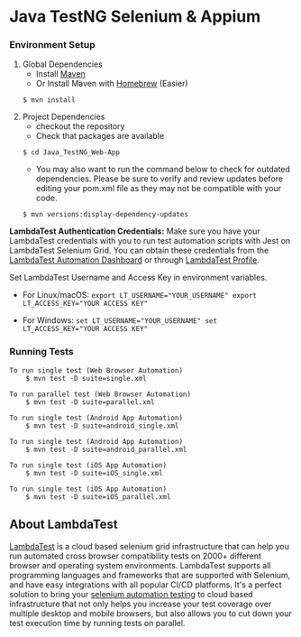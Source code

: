# Java TestNG Selenium & Appium

### Environment Setup

1. Global Dependencies
    * Install [Maven](https://maven.apache.org/install.html)
    * Or Install Maven with [Homebrew](http://brew.sh/) (Easier)
    ```
    $ mvn install
    ```
2. Project Dependencies
    * checkout the repository
    * Check that packages are available
    ```
    $ cd Java_TestNG_Web-App
    ```
    * You may also want to run the command below to check for outdated dependencies. Please be sure to verify and review updates before editing your pom.xml file as they may not be compatible with your code.
    ```
    $ mvn versions:display-dependency-updates
    ```

**LambdaTest Authentication Credentials:** Make sure you have your LambdaTest credentials with you to run test automation scripts with Jest on LambdaTest Selenium Grid. You can obtain these credentials from the [LambdaTest Automation Dashboard](https://automation.lambdatest.com/) or through [LambdaTest Profile](https://accounts.lambdatest.com/detail/profile).

Set LambdaTest Username and Access Key in environment variables.

* For Linux/macOS:
`export LT_USERNAME="YOUR_USERNAME"
export LT_ACCESS_KEY="YOUR ACCESS KEY"`

* For Windows:
`set LT_USERNAME="YOUR_USERNAME"
set LT_ACCESS_KEY="YOUR ACCESS KEY"`
    
### Running Tests

```
To run single test (Web Browser Automation)
    $ mvn test -D suite=single.xml

To run parallel test (Web Browser Automation)
    $ mvn test -D suite=parallel.xml

To run single test (Android App Automation)
    $ mvn test -D suite=android_single.xml
    
To run single test (Android App Automation)
    $ mvn test -D suite=android_parallel.xml    
 
To run single test (iOS App Automation)
    $ mvn test -D suite=iOS_single.xml
    
To run single test (iOS App Automation)
    $ mvn test -D suite=iOS_parallel.xml 

```
## About LambdaTest

[LambdaTest](https://www.lambdatest.com/) is a cloud based selenium grid infrastructure that can help you run automated cross browser compatibility tests on 2000+ different browser and operating system environments. LambdaTest supports all programming languages and frameworks that are supported with Selenium, and have easy integrations with all popular CI/CD platforms. It's a perfect solution to bring your [selenium automation testing](https://www.lambdatest.com/selenium-automation) to cloud based infrastructure that not only helps you increase your test coverage over multiple desktop and mobile browsers, but also allows you to cut down your test execution time by running tests on parallel.

